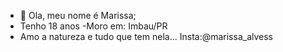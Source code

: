 - 👋 Ola, meu nome é Marissa;
- Tenho 18 anos
-Moro em: Imbau/PR
- Amo a natureza e tudo que tem nela...
 Insta:@marissa_alvess

